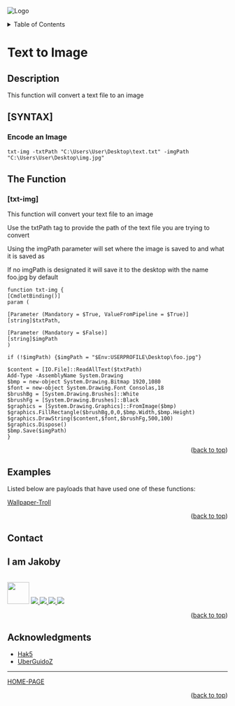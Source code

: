 ![Logo](https://github.com/I-Am-Jakoby/hak5-submissions/blob/main/Assets/logo-170-px.png?raw=true)

<!-- TABLE OF CONTENTS -->
<details>
  <summary>Table of Contents</summary>
  <ol>
    <li><a href="#Description">Description</a></li>
    <li><a href="#SYNTAX">Syntax</a></li>	  
    <li><a href="#The-Function">The Function</a></li>
    <li><a href="#Examples">Examples</a></li>
    <li><a href="#Contact">Contact</a></li>
    <li><a href="#Acknowledgments">Acknowledgments</a></li>
  </ol>
</details>

# Text to Image

## Description

This function will convert a text file to an image

## [SYNTAX]

### Encode an Image 
```
txt-img -txtPath "C:\Users\User\Desktop\text.txt" -imgPath "C:\Users\User\Desktop\img.jpg"
```

## The Function

### [txt-img] 

This function will convert your text file to an image

Use the txtPath tag to provide the path of the text file you are trying to convert

Using the imgPath parameter will set where the image is saved to and what it is saved as

If no imgPath is designated it will save it to the desktop with the name foo.jpg by default

```
function txt-img {
[CmdletBinding()]
param (

[Parameter (Mandatory = $True, ValueFromPipeline = $True)]
[string]$txtPath,

[Parameter (Mandatory = $False)]
[string]$imgPath
)

if (!$imgPath) {$imgPath = "$Env:USERPROFILE\Desktop\foo.jpg"}

$content = [IO.File]::ReadAllText($txtPath)
Add-Type -AssemblyName System.Drawing
$bmp = new-object System.Drawing.Bitmap 1920,1080 
$font = new-object System.Drawing.Font Consolas,18 
$brushBg = [System.Drawing.Brushes]::White 
$brushFg = [System.Drawing.Brushes]::Black 
$graphics = [System.Drawing.Graphics]::FromImage($bmp) 
$graphics.FillRectangle($brushBg,0,0,$bmp.Width,$bmp.Height) 
$graphics.DrawString($content,$font,$brushFg,500,100) 
$graphics.Dispose() 
$bmp.Save($imgPath) 
}
```

<p align="right">(<a href="#top">back to top</a>)</p>


## Examples 

Listed below are payloads that have used one of these functions:

[Wallpaper-Troll](https://github.com/I-Am-Jakoby/hak5-submissions/tree/main/OMG/Payloads/OMG-Wallpaper-Troll)

<p align="right">(<a href="#top">back to top</a>)</p>

<!-- CONTACT -->
## Contact

<div><h2>I am Jakoby</h2></div>
  <p><br/>

  <img src="https://media.giphy.com/media/VgCDAzcKvsR6OM0uWg/giphy.gif" width="50"> 

  <a href="https://github.com/I-Am-Jakoby/">
    <img src="https://img.shields.io/badge/GitHub-I--Am--Jakoby-blue">
  </a>

  <a href="https://www.instagram.com/i_am_jakoby/">
    <img src="https://img.shields.io/badge/Instagram-i__am__jakoby-red">
  </a>

  <a href="https://twitter.com/I_Am_Jakoby/">
    <img src="https://img.shields.io/badge/Twitter-I__Am__Jakoby-blue">
  </a>

  <a href="https://www.youtube.com/c/IamJakoby/">
    <img src="https://img.shields.io/badge/YouTube-I_am_Jakoby-red">
  </a>

</p>



<p align="right">(<a href="#top">back to top</a>)</p>

<!-- ACKNOWLEDGMENTS -->
## Acknowledgments

* [Hak5](https://hak5.org/)
* [UberGuidoZ](https://github.com/UberGuidoZ)

***

[HOME-PAGE](https://github.com/I-Am-Jakoby/PowerShell-for-Hackers)

<p align="right">(<a href="#top">back to top</a>)</p>
